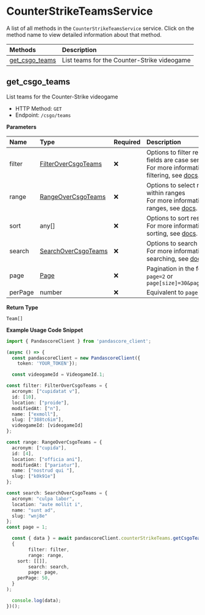 # CounterStrikeTeamsService

A list of all methods in the `CounterStrikeTeamsService` service. Click on the method name to view detailed information about that method.

| Methods                           | Description                                 |
| :-------------------------------- | :------------------------------------------ |
| [get_csgo_teams](#get_csgo_teams) | List teams for the Counter-Strike videogame |

## get_csgo_teams

List teams for the Counter-Strike videogame

- HTTP Method: `GET`
- Endpoint: `/csgo/teams`

**Parameters**

| Name    | Type                                                    | Required | Description                                                                                                                                         |
| :------ | :------------------------------------------------------ | :------- | :-------------------------------------------------------------------------------------------------------------------------------------------------- |
| filter  | [FilterOverCsgoTeams](../models/FilterOverCsgoTeams.md) | ❌       | Options to filter results. String fields are case sensitive <br/>For more information on filtering, see [docs](/docs/filtering-and-sorting#filter). |
| range   | [RangeOverCsgoTeams](../models/RangeOverCsgoTeams.md)   | ❌       | Options to select results within ranges <br/>For more information on ranges, see [docs](/docs/filtering-and-sorting#range).                         |
| sort    | any[]                                                   | ❌       | Options to sort results <br/>For more information on sorting, see [docs](/docs/filtering-and-sorting#sort).                                         |
| search  | [SearchOverCsgoTeams](../models/SearchOverCsgoTeams.md) | ❌       | Options to search results <br/>For more information on searching, see [docs](/docs/filtering-and-sorting#search).                                   |
| page    | [Page](../models/Page.md)                               | ❌       | Pagination in the form of `page=2` or `page[size]=30&page[number]=2`                                                                                |
| perPage | number                                                  | ❌       | Equivalent to `page[size]`                                                                                                                          |

**Return Type**

`Team[]`

**Example Usage Code Snippet**

```typescript
import { PandascoreClient } from 'pandascore_client';

(async () => {
  const pandascoreClient = new PandascoreClient({
	token: 'YOUR_TOKEN'});

  const videogameId = VideogameId.1;

const filter: FilterOverCsgoTeams = {
  acronym: ["cupidatat v"],
  id: [10],
  location: ["proide"],
  modifiedAt: ["n"],
  name: ["exmoll"],
  slug: ["388tc6im"],
  videogameId: [videogameId]
};

const range: RangeOverCsgoTeams = {
  acronym: ["cupida"],
  id: [4],
  location: ["officia ani"],
  modifiedAt: ["pariatur"],
  name: ["nostrud qui "],
  slug: ["k0k91e"]
};

const search: SearchOverCsgoTeams = {
  acronym: "culpa labor",
  location: "aute mollit i",
  name: "sunt ad",
  slug: "wnj8e"
};
const page = 1;

  const { data } = await pandascoreClient.counterStrikeTeams.getCsgoTeams(
  {
		filter: filter,
		range: range,
    sort: [[]],
		search: search,
		page: page,
    perPage: 50,
  }
);

  console.log(data);
})();
```
